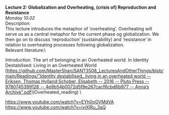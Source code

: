 **Lecture 2: Globalization and Overheating, (crisis of) Reproduction and Resistance** \
*Monday 10.02* \
Description: \
This lecture introduces the metaphor of ‘overheating’. Overheating will serve us as a central metaphor for the current phase og globalization. We then go on to discuss ‘reproduction’ (sustainability) and ‘resistance’ in relation to overheating processes following globalization.\
Relevant literature:\

Introduction. The art of belonging in an Overheated world. In Identity Destabilised: Living in an Overheated World [[https://github.com/MasterShan/SANT3508_LecturesAndOtherThings/blob/main/Readings/"Identity destabilised_ living in an overheated world -- Eriksen, Thomas Hylland;Schober, Elisabeth -- 2016 -- Pluto Press -- 9780745399126 -- 4e9b54b0072d5f9e267cacf6cbd6b977 -- Anna’s Archive".pdf](https://github.com/MasterShan/SANT3508_LecturesAndOtherThings/blob/main/Readings/%22Identity%20destabilised_%20living%20in%20an%20overheated%20world%20--%20Eriksen%2C%20Thomas%20Hylland%3BSchober%2C%20Elisabeth%20--%202016%20--%20Pluto%20Press%20--%209780745399126%20--%204e9b54b0072d5f9e267cacf6cbd6b977%20--%20Anna%E2%80%99s%20Archive%22.pdf)](Overheated_reading) \

https://www.youtube.com/watch?v=EYh0oGVMdVA \
https://www.youtube.com/watch?v=ivjXlRu_3aQ 
